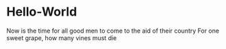 # Hello-World
Now is the time for all good men to come to the aid of their country
For one sweet grape, how many vines must die
